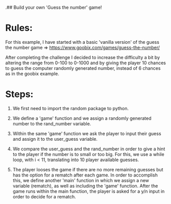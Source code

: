 .## Build your own 'Guess the number' game!

# Rules: 
For this example, I have started with a basic 'vanilla version' of the guess the number game => https://www.goobix.com/games/guess-the-number/

After completing the challenge I decided to increase the difficulty a bit by altering the range from 0-100 to 0-1000 and by giving the player 10 chances to guess the computer randomly generated number, instead of 6 chances as in the goobix example. 


# Steps:

1. We first need to import the random package to python. 

2. We define a 'game' function and we assign a randomly generated number to the rand_number variable.

3. Within the same 'game' function we ask the player to input their guess and assign it to the user_guess variable.

4. We compare the user_guess and the rand_number in order to give a hint to the player if the number is to small or too big. For this, we use a while loop, with i < 11, translating into 10 player available guesses.

5. The player looses the game if there are no more remaining guesses but has the option for a rematch after each game. In order to accomplish this, we define another 'main' function in which we assign a new variable (rematch), as well as including the 'game' function. After the game runs within the main function, the player is asked for a y/n input in order to decide for a rematch. 